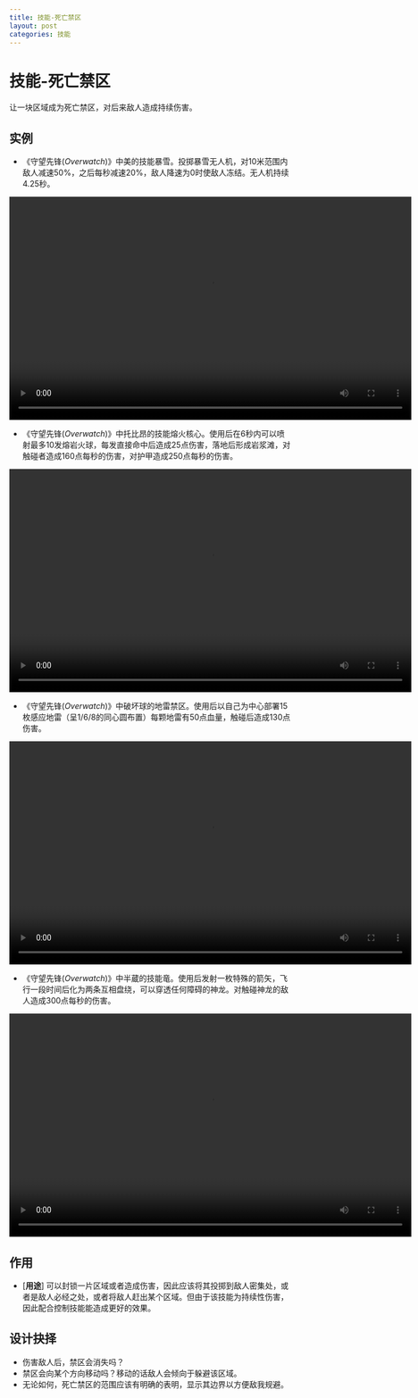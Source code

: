 ```yaml
---
title: 技能-死亡禁区
layout: post
categories: 技能
---
```


# 技能-死亡禁区
让一块区域成为死亡禁区，对后来敌人造成持续伤害。

## 实例
- 《守望先锋(*Overwatch*)》中美的技能暴雪。投掷暴雪无人机，对10米范围内敌人减速50%，之后每秒减速20%，敌人降速为0时使敌人冻结。无人机持续4.25秒。

<video width="720" height="400" controls>
    <source src="/videos/美-暴雪.mp4" type="video/mp4">
</video>

- 《守望先锋(*Overwatch*)》中托比昂的技能熔火核心。使用后在6秒内可以喷射最多10发熔岩火球，每发直接命中后造成25点伤害，落地后形成岩浆滩，对触碰者造成160点每秒的伤害，对护甲造成250点每秒的伤害。

<video width="720" height="400" controls>
    <source src="/videos/托比昂-熔火核心.mp4" type="video/mp4">
</video>

- 《守望先锋(*Overwatch*)》中破坏球的地雷禁区。使用后以自己为中心部署15枚感应地雷（呈1/6/8的同心圆布置）每颗地雷有50点血量，触碰后造成130点伤害。

<video width="720" height="400" controls>
    <source src="/videos/破坏球-地雷禁区.mp4" type="video/mp4">
</video>

- 《守望先锋(*Overwatch*)》中半蔵的技能竜。使用后发射一枚特殊的箭矢，飞行一段时间后化为两条互相盘绕，可以穿透任何障碍的神龙。对触碰神龙的敌人造成300点每秒的伤害。

<video width="720" height="400" controls>
    <source src="/videos/半藏-竜.mp4" type="video/mp4">
</video>

## 作用
- [**用途**] 可以封锁一片区域或者造成伤害，因此应该将其投掷到敌人密集处，或者是敌人必经之处，或者将敌人赶出某个区域。但由于该技能为持续性伤害，因此配合控制技能能造成更好的效果。

## 设计抉择
- 伤害敌人后，禁区会消失吗？
- 禁区会向某个方向移动吗？移动的话敌人会倾向于躲避该区域。
- 无论如何，死亡禁区的范围应该有明确的表明，显示其边界以方便敌我规避。